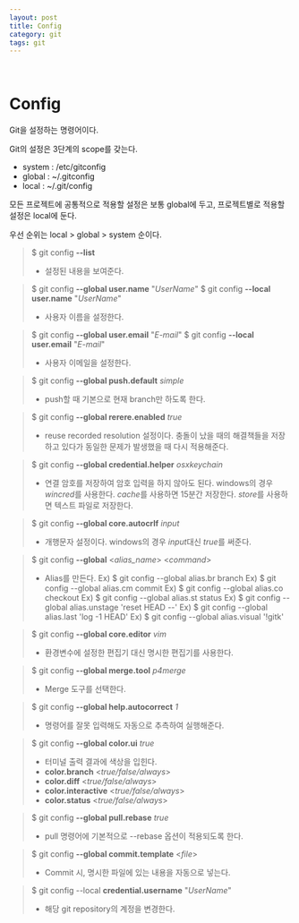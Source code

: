```yaml
---
layout: post
title: Config
category: git
tags: git
---
```


&nbsp;

# Config

Git을 설정하는 명령어이다.

Git의 설정은 3단계의 scope를 갖는다.

- system : /etc/gitconfig
- global : ~/.gitconfig
- local : ~/.git/config

모든 프로젝트에 공통적으로 적용할 설정은 보통 global에 두고, 프로젝트별로 적용할 설정은 local에 둔다.

우선 순위는 local > global > system 순이다.

> $ git config **--list**
> - 설정된 내용을 보여준다.

> $ git config **--global user.name** "*UserName*"
> $ git config **--local user.name** "*UserName*"
> - 사용자 이름을 설정한다.

> $ git config **--global user.email** "*E-mail*"
> $ git config **--local user.email** "*E-mail*"
> - 사용자 이메일을 설정한다.

> $ git config **--global push.default** *simple*
> - push할 때 기본으로 현재 branch만 하도록 한다.

> $ git config **--global rerere.enabled** *true*
> - reuse recorded resolution 설정이다.
>   충돌이 났을 때의 해결책들을 저장하고 있다가 동일한 문제가 발생했을 때 다시 적용해준다.

> $ git config **--global credential.helper** *osxkeychain*
> - 연결 암호를 저장하여 암호 입력을 하지 않아도 된다.
>   windows의 경우 *wincred*를 사용한다.
>   *cache*를 사용하면 15분간 저장한다.
>   *store*를 사용하면 텍스트 파일로 저장한다.

> $ git config **--global core.autocrlf** *input*
> - 개행문자 설정이다.
>   windows의 경우 *input*대신 *true*를 써준다.

> $ git config **--global** <*alias_name*> <*command*>
> - Alias를 만든다.
>   Ex) $ git config --global alias.br branch
>   Ex) $ git config --global alias.cm commit
>   Ex) $ git config --global alias.co checkout
>   Ex) $ git config --global alias.st status
>   Ex) $ git config --global alias.unstage 'reset HEAD --'
>   Ex) $ git config --global alias.last 'log -1 HEAD'
>   Ex) $ git config --global alias.visual '!gitk'

> $ git config **--global core.editor** *vim*
> - 환경변수에 설정한 편집기 대신 명시한 편집기를 사용한다.

> $ git config **--global merge.tool** *p4merge*
> - Merge 도구를 선택한다.

> $ git config **--global help.autocorrect** *1*
> - 명령어를 잘못 입력해도 자동으로 추측하여 실행해준다.

> $ git config **--global color.ui** *true*
> - 터미널 출력 결과에 색상을 입힌다.
> - **color.branch** <*true/false/always*>
> - **color.diff** <*true/false/always*>
> - **color.interactive** <*true/false/always*>
> - **color.status** <*true/false/always*>

> $ git config **--global pull.rebase** *true*
> - pull 명령어에 기본적으로 --rebase 옵션이 적용되도록 한다.

> $ git config **--global commit.template** <*file*>
> - Commit 시, 명시한 파일에 있는 내용을 자동으로 넣는다.

> $ git config --local **credential.username** "*UserName*"
>
> - 해당 git repository의 계정을 변경한다.

